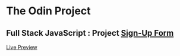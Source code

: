 # **The Odin Project**

## Full Stack JavaScript : Project [Sign-Up Form](https://www.theodinproject.com/lessons/node-path-intermediate-html-and-css-sign-up-form)

[Live Preview](vsilagy.github.io/sign-up-form/)
